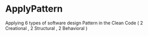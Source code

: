 # ApplyPattern
 Applying 6 types of software design Pattern in the Clean Code ( 2 Creational , 2 Structural , 2 Behavioral ) 
 
